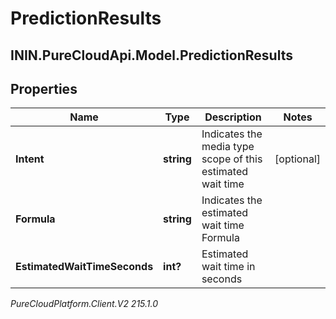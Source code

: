 # PredictionResults

## ININ.PureCloudApi.Model.PredictionResults

## Properties

|Name | Type | Description | Notes|
|------------ | ------------- | ------------- | -------------|
| **Intent** | **string** | Indicates the media type scope of this estimated wait time | [optional] |
| **Formula** | **string** | Indicates the estimated wait time Formula | |
| **EstimatedWaitTimeSeconds** | **int?** | Estimated wait time in seconds | |



_PureCloudPlatform.Client.V2 215.1.0_
